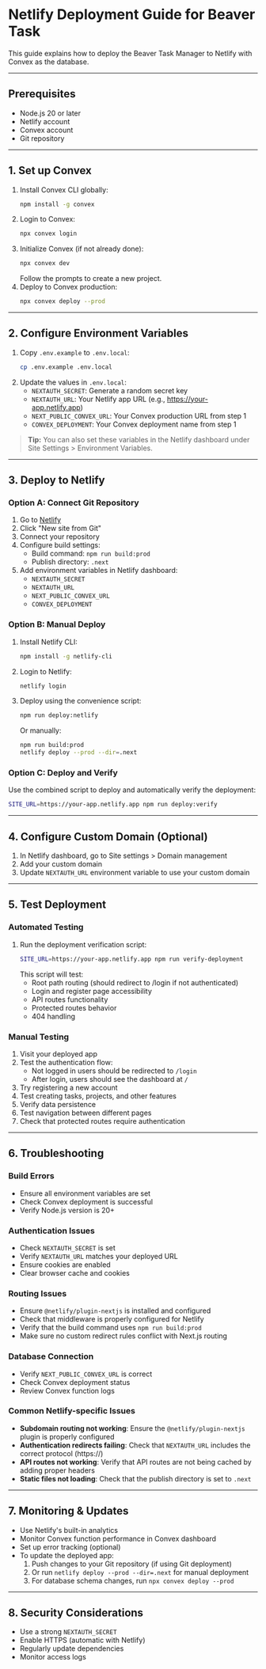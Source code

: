 # Netlify Deployment Guide for Beaver Task

This guide explains how to deploy the Beaver Task Manager to Netlify with Convex as the database.

---

## Prerequisites

- Node.js 20 or later
- Netlify account
- Convex account
- Git repository

---

## 1. Set up Convex

1. Install Convex CLI globally:
   ```bash
   npm install -g convex
   ```
2. Login to Convex:
   ```bash
   npx convex login
   ```
3. Initialize Convex (if not already done):
   ```bash
   npx convex dev
   ```
   Follow the prompts to create a new project.
4. Deploy to Convex production:
   ```bash
   npx convex deploy --prod
   ```

---

## 2. Configure Environment Variables

1. Copy `.env.example` to `.env.local`:
   ```bash
   cp .env.example .env.local
   ```
2. Update the values in `.env.local`:
   - `NEXTAUTH_SECRET`: Generate a random secret key
   - `NEXTAUTH_URL`: Your Netlify app URL (e.g., https://your-app.netlify.app)
   - `NEXT_PUBLIC_CONVEX_URL`: Your Convex production URL from step 1
   - `CONVEX_DEPLOYMENT`: Your Convex deployment name from step 1

> **Tip:** You can also set these variables in the Netlify dashboard under Site Settings > Environment Variables.

---

## 3. Deploy to Netlify

### Option A: Connect Git Repository

1. Go to [Netlify](https://app.netlify.com)
2. Click "New site from Git"
3. Connect your repository
4. Configure build settings:
   - Build command: `npm run build:prod`
   - Publish directory: `.next`
5. Add environment variables in Netlify dashboard:
   - `NEXTAUTH_SECRET`
   - `NEXTAUTH_URL`
   - `NEXT_PUBLIC_CONVEX_URL`
   - `CONVEX_DEPLOYMENT`

### Option B: Manual Deploy

1. Install Netlify CLI:
   ```bash
   npm install -g netlify-cli
   ```
2. Login to Netlify:
   ```bash
   netlify login
   ```
3. Deploy using the convenience script:
   ```bash
   npm run deploy:netlify
   ```
   Or manually:
   ```bash
   npm run build:prod
   netlify deploy --prod --dir=.next
   ```

### Option C: Deploy and Verify

Use the combined script to deploy and automatically verify the deployment:
```bash
SITE_URL=https://your-app.netlify.app npm run deploy:verify
```

---

## 4. Configure Custom Domain (Optional)

1. In Netlify dashboard, go to Site settings > Domain management
2. Add your custom domain
3. Update `NEXTAUTH_URL` environment variable to use your custom domain

---

## 5. Test Deployment

### Automated Testing
1. Run the deployment verification script:
   ```bash
   SITE_URL=https://your-app.netlify.app npm run verify-deployment
   ```
   This script will test:
   - Root path routing (should redirect to /login if not authenticated)
   - Login and register page accessibility
   - API routes functionality
   - Protected routes behavior
   - 404 handling

### Manual Testing
1. Visit your deployed app
2. Test the authentication flow:
   - Not logged in users should be redirected to `/login`
   - After login, users should see the dashboard at `/`
3. Try registering a new account
4. Test creating tasks, projects, and other features
5. Verify data persistence
6. Test navigation between different pages
7. Check that protected routes require authentication

---

## 6. Troubleshooting

### Build Errors
- Ensure all environment variables are set
- Check Convex deployment is successful
- Verify Node.js version is 20+

### Authentication Issues
- Check `NEXTAUTH_SECRET` is set
- Verify `NEXTAUTH_URL` matches your deployed URL
- Ensure cookies are enabled
- Clear browser cache and cookies

### Routing Issues
- Ensure `@netlify/plugin-nextjs` is installed and configured
- Check that middleware is properly configured for Netlify
- Verify that the build command uses `npm run build:prod`
- Make sure no custom redirect rules conflict with Next.js routing

### Database Connection
- Verify `NEXT_PUBLIC_CONVEX_URL` is correct
- Check Convex deployment status
- Review Convex function logs

### Common Netlify-specific Issues
- **Subdomain routing not working**: Ensure the `@netlify/plugin-nextjs` plugin is properly configured
- **Authentication redirects failing**: Check that `NEXTAUTH_URL` includes the correct protocol (https://)
- **API routes not working**: Verify that API routes are not being cached by adding proper headers
- **Static files not loading**: Check that the publish directory is set to `.next`

---

## 7. Monitoring & Updates

- Use Netlify's built-in analytics
- Monitor Convex function performance in Convex dashboard
- Set up error tracking (optional)
- To update the deployed app:
  1. Push changes to your Git repository (if using Git deployment)
  2. Or run `netlify deploy --prod --dir=.next` for manual deployment
  3. For database schema changes, run `npx convex deploy --prod`

---

## 8. Security Considerations

- Use a strong `NEXTAUTH_SECRET`
- Enable HTTPS (automatic with Netlify)
- Regularly update dependencies
- Monitor access logs 
